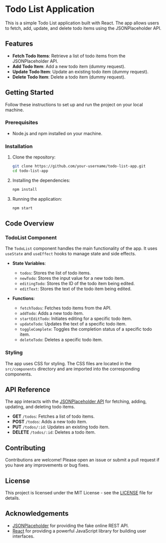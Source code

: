 # Todo List Application

This is a simple Todo List application built with React. The app allows users to fetch, add, update, and delete todo items using the JSONPlaceholder API.

## Features

- **Fetch Todo Items**: Retrieve a list of todo items from the JSONPlaceholder API.
- **Add Todo Item**: Add a new todo item (dummy request).
- **Update Todo Item**: Update an existing todo item (dummy request).
- **Delete Todo Item**: Delete a todo item (dummy request).

## Getting Started

Follow these instructions to set up and run the project on your local machine.

### Prerequisites

- Node.js and npm installed on your machine.

### Installation

1. Clone the repository:

   ```bash
   git clone https://github.com/your-username/todo-list-app.git
   cd todo-list-app

2. Installing the dependencies:

    ```bash
    npm install

3. Running the application:

    ```bash
    npm start


## Code Overview

### TodoList Component

The `TodoList` component handles the main functionality of the app. It uses `useState` and `useEffect` hooks to manage state and side effects.

- **State Variables**:
  - `todos`: Stores the list of todo items.
  - `newTodo`: Stores the input value for a new todo item.
  - `editingTodo`: Stores the ID of the todo item being edited.
  - `editText`: Stores the text of the todo item being edited.

- **Functions**:
  - `fetchTodos`: Fetches todo items from the API.
  - `addTodo`: Adds a new todo item.
  - `startEditTodo`: Initiates editing for a specific todo item.
  - `updateTodo`: Updates the text of a specific todo item.
  - `toggleComplete`: Toggles the completion status of a specific todo item.
  - `deleteTodo`: Deletes a specific todo item.

### Styling

The app uses CSS for styling. The CSS files are located in the `src/components` directory and are imported into the corresponding components.

## API Reference

The app interacts with the [JSONPlaceholder API](https://jsonplaceholder.typicode.com/) for fetching, adding, updating, and deleting todo items.

- **GET** `/todos`: Fetches a list of todo items.
- **POST** `/todos`: Adds a new todo item.
- **PUT** `/todos/:id`: Updates an existing todo item.
- **DELETE** `/todos/:id`: Deletes a todo item.

## Contributing

Contributions are welcome! Please open an issue or submit a pull request if you have any improvements or bug fixes.

## License

This project is licensed under the MIT License - see the [LICENSE](LICENSE) file for details.

## Acknowledgements

- [JSONPlaceholder](https://jsonplaceholder.typicode.com/) for providing the fake online REST API.
- [React](https://reactjs.org/) for providing a powerful JavaScript library for building user interfaces.

